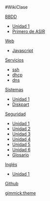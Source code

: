 #WikiClase


[BBDD]()
	
* [Unidad 1]()
* [Primero de ASIR](pages/uploads/documents/bbdd/1asir.md)

[Web]()

* [Javascript](pages/uploads/documents/web/JavaScript.md)

[Servicios]()

* [ssh](pages/uploads/documents/Servicios/ssh.md)
* [dhcp](pages/uploads/documents/Servicios/dhcp.md)
* [dns](pages/uploads/documents/Servicios/dns.md)

[Sistemas]()

* [Unidad 1](pages/uploads/documents/Sistemas/Unidad1.md)
* [Diskpart](pages/uploads/documents/Sistemas/diskpart.md)


[Seguridad]()

* [Unidad 1](pages/uploads/documents/Seguridad/Unidad1.md)
* [Unidad 2](pages/uploads/documents/Seguridad/Unidad2.md)
* [Unidad 3](pages/uploads/documents/Seguridad/Unidad3.md)
* [Unidad 4](pages/uploads/documents/Seguridad/Unidad4.md)
* [Unidad 5](pages/uploads/documents/Seguridad/Unidad5.md)
* [Unidad 6](pages/uploads/documents/Seguridad/Unidad6.md)
* [Glosario](pages/uploads/documents/Seguridad/Glosario.md)

[Inglés]()

* [Unidad 1](pages/uploads/documents/Ingles/Unidad1.md)


[Github](https://github.com/adelgadov/clase)


[gimmick:theme](slate)

